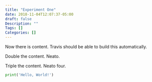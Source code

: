 ```yaml
---
title: "Experiment One"
date: 2018-11-04T12:07:37-05:00
draft: false
Description: ""
Tags: []
Categories: []
---
```


Now there is content. Travis should be able to build this automatically.

Double the content. Neato.

Triple the content. Neato four.

```py
print('Hello, World!')
```
